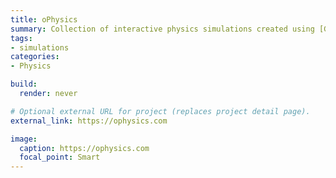 ```yaml
---
title: oPhysics
summary: Collection of interactive physics simulations created using [GeoGebra](https://www.geogebra.org).
tags:
- simulations
categories:
- Physics

build:
  render: never

# Optional external URL for project (replaces project detail page).
external_link: https://ophysics.com

image:
  caption: https://ophysics.com
  focal_point: Smart
---
```

